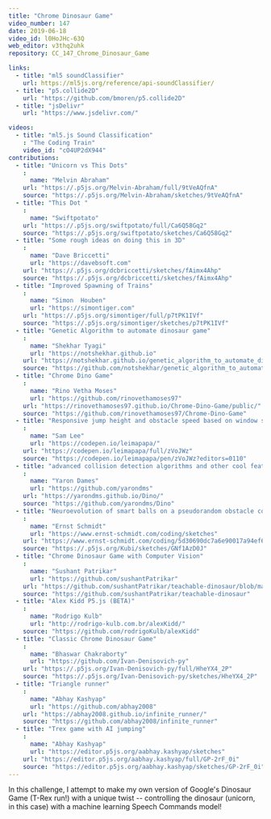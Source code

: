 ```yaml
---
title: "Chrome Dinosaur Game"
video_number: 147
date: 2019-06-18
video_id: l0HoJHc-63Q
web_editor: v3thq2uhk
repository: CC_147_Chrome_Dinosaur_Game

links:
  - title: "ml5 soundClassifier"
    url: https://ml5js.org/reference/api-soundClassifier/
  - title: "p5.collide2D"
    url: "https://github.com/bmoren/p5.collide2D"
  - title: "jsDelivr"
    url: "https://www.jsdelivr.com/"

videos:
  - title: "ml5.js Sound Classification"
    : "The Coding Train"
    video_id: "cO4UP2dX944"
contributions:
  - title: "Unicorn vs This Dots"
    :
      name: "Melvin Abraham"
    url: "https://.p5js.org/Melvin-Abraham/full/9tVeAQfnA"
    source: "https://.p5js.org/Melvin-Abraham/sketches/9tVeAQfnA"
  - title: "This Dot "
    :
      name: "Swiftpotato"
    url: "https://.p5js.org/swiftpotato/full/Ca6Q58Gq2"
    source: "https://.p5js.org/swiftpotato/sketches/Ca6Q58Gq2"
  - title: "Some rough ideas on doing this in 3D"
    :
      name: "Dave Briccetti"
      url: "https://davebsoft.com"
    url: "https://.p5js.org/dcbriccetti/sketches/fAimx4Ahp"
    source: "https://.p5js.org/dcbriccetti/sketches/fAimx4Ahp"
  - title: "Improved Spawning of Trains"
    :
      name: "Simon  Houben"
      url: "https://simontiger.com"
    url: "https://.p5js.org/simontiger/full/p7tPK1IVf"
    source: "https://.p5js.org/simontiger/sketches/p7tPK1IVf"
  - title: "Genetic Algorithm to automate dinosaur game"
    :
      name: "Shekhar Tyagi"
      url: "https://notshekhar.github.io"
    url: "https://notshekhar.github.io/genetic_algorithm_to_automate_dinosaur_game/"
    source: "https://github.com/notshekhar/genetic_algorithm_to_automate_dinosaur_game"
  - title: "Chrome Dino Game"
    :
      name: "Rino Vetha Moses"
      url: "https://github.com/rinovethamoses97"
    url: "https://rinovethamoses97.github.io/Chrome-Dino-Game/public/"
    source: "https://github.com/rinovethamoses97/Chrome-Dino-Game"
  - title: "Responsive jump height and obstacle speed based on window size"
    :
      name: "Sam Lee"
      url: "https://codepen.io/leimapapa/"
    url: "https://codepen.io/leimapapa/full/zVoJWz"
    source: "https://codepen.io/leimapapa/pen/zVoJWz?editors=0110"
  - title: "advanced collision detection algorithms and other cool features"
    :
      name: "Yaron Dames"
      url: "https://github.com/yarondms"
    url: "https://yarondms.github.io/Dino/"
    source: "https://github.com/yarondms/Dino"
  - title: "Neuroevolution of smart balls on a pseudorandom obstacle course"
    :
      name: "Ernst Schmidt"
      url: "https://www.ernst-schmidt.com/coding/sketches"
    url: "https://www.ernst-schmidt.com/coding/5d30690dc7a6e90017a94ef6"
    source: "https://.p5js.org/Kubi/sketches/GNf1AzD0J"
  - title: "Chrome Dinosaur Game with Computer Vision"
    :
      name: "Sushant Patrikar"
      url: "https://github.com/sushantPatrikar"
    url: "https://github.com/sushantPatrikar/teachable-dinosaur/blob/master/README.md"
    source: "https://github.com/sushantPatrikar/teachable-dinosaur"
  - title: "Alex Kidd P5.js (BETA)"
    :
      name: "Rodrigo Kulb"
      url: "http://rodrigo-kulb.com.br/alexKidd/"
    source: "https://github.com/rodrigoKulb/alexKidd"
  - title: "Classic Chrome Dinosaur Game"
    :
      name: "Bhaswar Chakraborty"
      url: "https://github.com/Ivan-Denisovich-py"
    url: "https://.p5js.org/Ivan-Denisovich-py/full/HheYX4_2P"
    source: "https://.p5js.org/Ivan-Denisovich-py/sketches/HheYX4_2P"
  - title: "Triangle runner"
    :
      name: "Abhay Kashyap"
      url: "https://github.com/abhay2008"
    url: "https://abhay2008.github.io/infinite_runner/"
    source: "https://github.com/abhay2008/infinite_runner"
  - title: "Trex game with AI jumping"
    :
      name: "Abhay Kashyap"
      url: "https://editor.p5js.org/aabhay.kashyap/sketches"
    url: "https://editor.p5js.org/aabhay.kashyap/full/GP-2rF_0i"
    source: "https://editor.p5js.org/aabhay.kashyap/sketches/GP-2rF_0i"
---
```

In this challenge, I attempt to make my own version of Google's Dinosaur Game (T-Rex run!) with a unique twist -- controlling the dinosaur (unicorn, in this case) with a machine learning Speech Commands model! 
